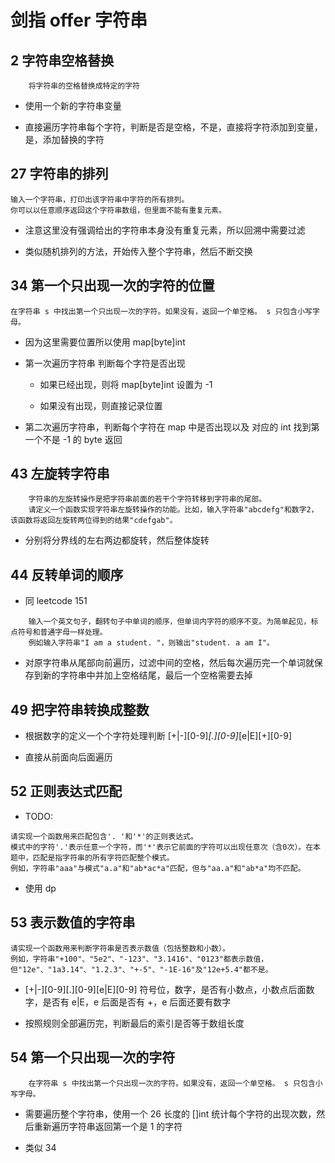 # 剑指 offer 字符串

## 2 字符串空格替换

```text
    将字符串的空格替换成特定的字符
```

- 使用一个新的字符串变量 

- 直接遍历字符串每个字符，判断是否是空格，不是，直接将字符添加到变量，是，添加替换的字符

## 27 字符串的排列

```text
输入一个字符串，打印出该字符串中字符的所有排列。
你可以以任意顺序返回这个字符串数组，但里面不能有重复元素。
```

- 注意这里没有强调给出的字符串本身没有重复元素，所以回溯中需要过滤

- 类似随机排列的方法，开始传入整个字符串，然后不断交换

## 34 第一个只出现一次的字符的位置

```text
在字符串 s 中找出第一个只出现一次的字符。如果没有，返回一个单空格。 s 只包含小写字母。
```

- 因为这里需要位置所以使用 map[byte]int

- 第一次遍历字符串 判断每个字符是否出现

    - 如果已经出现，则将 map[byte]int 设置为 -1
    
    - 如果没有出现，则直接记录位置
    
- 第二次遍历字符串，判断每个字符在 map 中是否出现以及 对应的 int 找到第一个不是 -1 的 byte 返回

## 43 左旋转字符串

```text
    字符串的左旋转操作是把字符串前面的若干个字符转移到字符串的尾部。
    请定义一个函数实现字符串左旋转操作的功能。比如，输入字符串"abcdefg"和数字2，该函数将返回左旋转两位得到的结果"cdefgab"。
```

- 分别将分界线的左右两边都旋转，然后整体旋转

## 44 反转单词的顺序

- 同 leetcode 151

```text
    输入一个英文句子，翻转句子中单词的顺序，但单词内字符的顺序不变。为简单起见，标点符号和普通字母一样处理。
    例如输入字符串"I am a student. "，则输出"student. a am I"。
```

- 对原字符串从尾部向前遍历，过滤中间的空格，然后每次遍历完一个单词就保存到新的字符串中并加上空格结尾，最后一个空格需要去掉

## 49 把字符串转换成整数

- 根据数字的定义一个个字符处理判断 [+|-][0-9]*[.][0-9]*[e|E][+][0-9]

- 直接从前面向后面遍历

## 52 正则表达式匹配 

- TODO:

```text
请实现一个函数用来匹配包含'. '和'*'的正则表达式。
模式中的字符'.'表示任意一个字符，而'*'表示它前面的字符可以出现任意次（含0次）。在本题中，匹配是指字符串的所有字符匹配整个模式。
例如，字符串"aaa"与模式"a.a"和"ab*ac*a"匹配，但与"aa.a"和"ab*a"均不匹配。
```

- 使用 dp

## 53 表示数值的字符串

```text
请实现一个函数用来判断字符串是否表示数值（包括整数和小数）。
例如，字符串"+100"、"5e2"、"-123"、"3.1416"、"0123"都表示数值，但"12e"、"1a3.14"、"1.2.3"、"+-5"、"-1E-16"及"12e+5.4"都不是。
```

- [+|-][0-9][.][0-9][e|E][0-9] 符号位，数字，是否有小数点，小数点后面数字，是否有 e|E，e 后面是否有 +，e 后面还要有数字

- 按照规则全部遍历完，判断最后的索引是否等于数组长度

## 54 第一个只出现一次的字符

```text
	在字符串 s 中找出第一个只出现一次的字符。如果没有，返回一个单空格。 s 只包含小写字母。
```

- 需要遍历整个字符串，使用一个 26 长度的 []int 统计每个字符的出现次数，然后重新遍历字符串返回第一个是 1 的字符

- 类似 34

